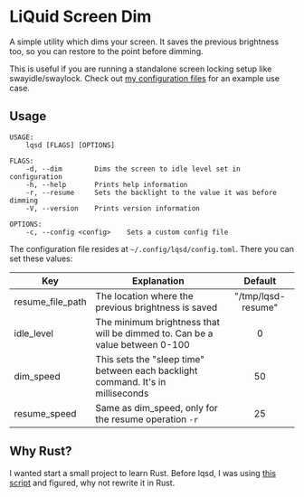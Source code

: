 # LiQuid Screen Dim
A simple utility which dims your screen. It saves the previous brightness too, so you can restore to the point before dimming.

This is useful if you are running a standalone screen locking setup like swayidle/swaylock. Check out [my configuration files](https://git.reekynet.com/ReekyMarko/dotfiles/src/branch/master/home/Scripts/swayidle.sh) for an example use case.

## Usage
```
USAGE:
    lqsd [FLAGS] [OPTIONS]

FLAGS:
    -d, --dim        Dims the screen to idle level set in configuration
    -h, --help       Prints help information
    -r, --resume     Sets the backlight to the value it was before dimming
    -V, --version    Prints version information

OPTIONS:
    -c, --config <config>    Sets a custom config file
```
The configuration file resides at `~/.config/lqsd/config.toml`. There you can set these values:

| Key 			   | Explanation 																				  | Default 			|
| ---------------- | -------------------------------------------------------------------------------------------- | :-----------------: |
| resume_file_path | The location where the previous brightness is saved                                          | "/tmp/lqsd-resume"  |
| idle_level       | The minimum brightness that will be dimmed to. Can be a value between 0-100                  | 0 					|
| dim_speed 	   | This sets the "sleep time" between each backlight command. It's in milliseconds              | 50 					|
| resume_speed     | Same as dim_speed, only for the resume operation `-r`              						  | 25  				|

## Why Rust?
I wanted start a small project to learn Rust. Before lqsd, I was using [this script](https://github.com/Bonnee/dotfiles/blob/wayland/scripts/bin/dim.sh) and figured, why not rewrite it in Rust.
